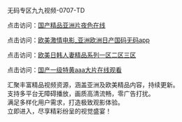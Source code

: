 无码专区九九视频-0707-TD

点击访问：<a href="https://gda-c7m.pages.dev/">国产精品亚洲片夜色在线</a>

点击访问：<a href="https://tfda.pages.dev/">欧美激情电影_亚洲欧洲日产国码无码app</a>

点击访问：<a href="https://bsdf-5f5.pages.dev/">欧美日韩人妻精品系列一区二区三区</a>

点击访问：<a href="https://cfad.pages.dev/">国产一级特黄aaa大片在线观看</a>

汇聚丰富精品视频资源，涵盖亚洲及欧美精品内容，持续更新。  
支持多平台无障碍播放，画质高清流畅，零广告打扰。  
满足多样化用户需求，打造极致观影体验。  
立即进入，尽享精彩纷呈的视觉盛宴！

<span style="display:none;">[Canonical link](https://github.com/ss070725/ss14 ）</span>

